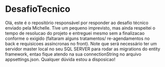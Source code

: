 # DesafioTecnico

Olá, este é o repositório responsável por responder ao desafio técnico enviado pela Michelle.
Tive um pequeno imprevisto, mas ainda respeitei o tempo de resolucao do
projeto e entreguei mesmo sem a finalizacao conforme o exigido (faltaram alguns
tratamentos/ re-agendamentos no back e requisicoes assíncronas no front).
Note que será necessário ter um servidor master local no seu SQL SERVER para rodar as migrations do entity framework, entao fique atendo na sua connectionString no arquivo appsettings.json. Qualquer dúvida estou a disposicao!
